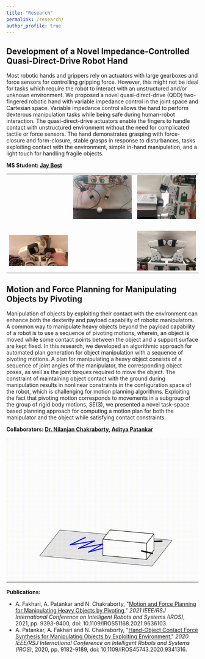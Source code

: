 ```yaml
---
title: "Research"
permalink: /research/
author_profile: true
---
```


## Development of a Novel Impedance-Controlled Quasi-Direct-Drive Robot Hand

Most robotic hands and grippers rely on actuators with large gearboxes and force sensors for controlling gripping force. However, this might not be ideal for tasks which require the robot to interact with an unstructured and/or unknown environment. We proposed a novel quasi-direct-drive (QDD) two-fingered robotic hand with variable impedance control in the joint space and Cartesian space. Variable impedance control allows the hand to perform dexterous manipulation tasks while being safe during human-robot interaction. The quasi-direct-drive actuators enable the fingers to handle contact with unstructured environment without the need for complicated tactile or force sensors. The hand demonstrates grasping with force-closure and form-closure, stable grasps in response to disturbances, tasks exploiting contact with the environment, simple in-hand manipulation, and a light touch for handling fragile objects.

**MS Student: [Jay Best](https://www.linkedin.com/in/jay--best/)**

<table style="height:auto; width:auto;" cellspacing="0" cellpadding="0">
  <tr>
    <td><img src="https://raw.githubusercontent.com/aminfakhari/aminfakhari.github.io/master/_pages/research/In-Hand_Manipulation_RubberBall.gif" width=auto height=auto alt=""></td>
    <td><img src="https://raw.githubusercontent.com/aminfakhari/aminfakhari.github.io/master/_pages/research/Smack_and_Snatch_Egg.gif" width=auto height=auto alt=""></td>
	<td><img src="https://raw.githubusercontent.com/aminfakhari/aminfakhari.github.io/master/_pages/research/Picking_up_a_Coin.gif" width=auto height=auto alt=""></td>
  </tr>
  <tr>
    <td><img src="https://raw.githubusercontent.com/aminfakhari/aminfakhari.github.io/master/_pages/research/Grasp_in_Response_to_Disturbance.gif" width=auto height=auto alt=""></td>
    <td><img src="https://raw.githubusercontent.com/aminfakhari/aminfakhari.github.io/master/_pages/research/In-Hand_Manipulation_Pushing.gif" width=auto height=auto alt=""></td>
	<td><img src="https://raw.githubusercontent.com/aminfakhari/aminfakhari.github.io/master/_pages/research/Grasping_Egg.gif" width=auto height=auto alt=""></td>
  </tr>
  <tr>
    <td><img src="https://raw.githubusercontent.com/aminfakhari/aminfakhari.github.io/master/_pages/research/Opening_WaterBottle.gif" width=auto height=auto alt=""></td>
    <td><img src="https://raw.githubusercontent.com/aminfakhari/aminfakhari.github.io/master/_pages/research/FormClosure.gif" width=auto height=auto alt=""></td>
	<td><img src="https://raw.githubusercontent.com/aminfakhari/aminfakhari.github.io/master/_pages/research/Grasping_Card.gif" width=auto height=auto alt=""></td>
  </tr>
</table>

## Motion and Force Planning for Manipulating Objects by Pivoting
Manipulation of objects by exploiting their contact with the environment can enhance both the dexterity and payload capability of robotic manipulators. A common way to manipulate heavy objects beyond the payload capability of a robot is to use a sequence of pivoting motions, wherein, an object is moved while some contact points between the object and a support surface are kept fixed. In this research, we developed an algorithmic approach for automated plan generation for object manipulation with a sequence of pivoting motions. A plan for manipulating a heavy object consists of a sequence of joint angles of the manipulator, the corresponding object poses, as well as the joint torques required to move the object. The constraint of maintaining object contact with the ground during manipulation results in nonlinear constraints in the configuration space of the robot, which is challenging for motion planning algorithms. Exploiting the fact that pivoting motion corresponds to movements in a subgroup of the group of rigid body motions, SE(3), we presented a novel task-space based planning approach for computing a motion plan for both the manipulator and the object while satisfying contact constraints.

**Collaborators: [Dr. Nilanjan Chakraborty](https://me.stonybrook.edu/people/faculty/Chakraborty_Nilanjan.php), [Aditya Patankar](https://www.linkedin.com/in/adityapatankar/)**


<img src="https://raw.githubusercontent.com/aminfakhari/aminfakhari.github.io/master/_pages/research/ObjectGaiting.gif" width=auto height=auto alt="">

<!---
bgcolor="#000000" 
bordercolor="#ffffff" 
<video src="https://raw.githubusercontent.com/aminfakhari/aminfakhari.github.io/master/_pages/research/ObjectGaiting.mp4" controls="controls" style="max-width: 730px;">
</video>

![](https://raw.githubusercontent.com/aminfakhari/aminfakhari.github.io/master/_pages/research/ObjectGaiting.gif)
--->

**Publications:**
- A. Fakhari, A. Patankar and N. Chakraborty, "[Motion and Force Planning for Manipulating Heavy Objects by Pivoting](https://ieeexplore.ieee.org/document/9636103)," *2021 IEEE/RSJ International Conference on Intelligent Robots and Systems (IROS)*, 2021, pp. 9393-9400, doi: 10.1109/IROS51168.2021.9636103.
- A. Patankar, A. Fakhari and N. Chakraborty, "[Hand-Object Contact Force Synthesis for Manipulating Objects by Exploiting Environment](https://ieeexplore.ieee.org/document/9341316)," *2020 IEEE/RSJ International Conference on Intelligent Robots and Systems (IROS)*, 2020, pp. 9182-9189, doi: 10.1109/IROS45743.2020.9341316.